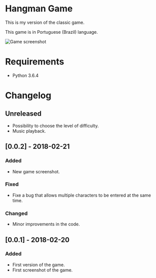 # Hangman Game
This is my version of the classic game.

This game is in Portuguese (Brazil) language.

![Game screenshot](https://github.com/rftorres/hangman-game/blob/master/screenshot/hangman-game-0.0.2.PNG?raw=true)

# Requirements
- Python 3.6.4

# Changelog

## Unreleased
- Possibility to choose the level of difficulty.
- Music playback.

## [0.0.2] - 2018-02-21
### Added
- New game screenshot.
### Fixed
- Fixe a bug that allows multiple characters to be entered at the same time.
### Changed
- Minor improvements in the code.

## [0.0.1] - 2018-02-20
### Added
- First version of the game.
- First screenshot of the game.

